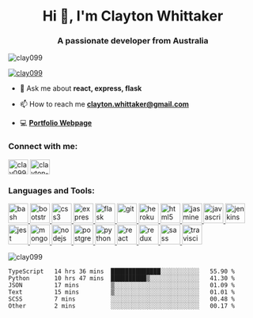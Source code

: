 <h1 align="center">Hi 👋, I'm Clayton Whittaker</h1>
<h3 align="center">A passionate developer from Australia</h3>

<p align="left"> <img src="https://komarev.com/ghpvc/?username=clay099&label=Profile%20views&color=0e75b6&style=flat" alt="clay099" /> </p>

<p align="left"> <a href="https://github.com/ryo-ma/github-profile-trophy"><img src="https://github-profile-trophy.vercel.app/?username=clay099" alt="clay099" /></a> </p>

- 💬 Ask me about **react, express, flask**

- 📫 How to reach me **clayton.whittaker@gmail.com**

- 💻 **<a href="https://www.whoisclayton.com/" target="blank">Portfolio Webpage</a>**

<h3 align="left">Connect with me:</h3>
<p align="left">
<a href="https://dev.to/clay099" target="blank"><img align="center" src="https://cdn.jsdelivr.net/npm/simple-icons@3.0.1/icons/dev-dot-to.svg" alt="clay099" height="30" width="40" /></a>
<a href="https://linkedin.com/in/clayton-whittaker/" target="blank"><img align="center" src="https://cdn.jsdelivr.net/npm/simple-icons@3.0.1/icons/linkedin.svg" alt="clayton-whittaker/" height="30" width="40" /></a>
</p>

<h3 align="left">Languages and Tools:</h3>
<p align="left"> <a href="https://www.gnu.org/software/bash/" target="_blank"> <img src="https://www.vectorlogo.zone/logos/gnu_bash/gnu_bash-icon.svg" alt="bash" width="40" height="40"/> </a> <a href="https://getbootstrap.com" target="_blank"> <img src="https://devicons.github.io/devicon/devicon.git/icons/bootstrap/bootstrap-plain.svg" alt="bootstrap" width="40" height="40"/> </a> <a href="https://www.w3schools.com/css/" target="_blank"> <img src="https://devicons.github.io/devicon/devicon.git/icons/css3/css3-original-wordmark.svg" alt="css3" width="40" height="40"/> </a> <a href="https://expressjs.com" target="_blank"> <img src="https://devicons.github.io/devicon/devicon.git/icons/express/express-original-wordmark.svg" alt="express" width="40" height="40"/> </a> <a href="https://flask.palletsprojects.com/" target="_blank"> <img src="https://www.vectorlogo.zone/logos/pocoo_flask/pocoo_flask-icon.svg" alt="flask" width="40" height="40"/> </a> <a href="https://git-scm.com/" target="_blank"> <img src="https://www.vectorlogo.zone/logos/git-scm/git-scm-icon.svg" alt="git" width="40" height="40"/> </a> <a href="https://heroku.com" target="_blank"> <img src="https://www.vectorlogo.zone/logos/heroku/heroku-icon.svg" alt="heroku" width="40" height="40"/> </a> <a href="https://www.w3.org/html/" target="_blank"> <img src="https://devicons.github.io/devicon/devicon.git/icons/html5/html5-original-wordmark.svg" alt="html5" width="40" height="40"/> </a> <a href="https://jasmine.github.io/" target="_blank"> <img src="https://www.vectorlogo.zone/logos/jasmine/jasmine-icon.svg" alt="jasmine" width="40" height="40"/> </a> <a href="https://developer.mozilla.org/en-US/docs/Web/JavaScript" target="_blank"> <img src="https://devicons.github.io/devicon/devicon.git/icons/javascript/javascript-original.svg" alt="javascript" width="40" height="40"/> </a> <a href="https://www.jenkins.io" target="_blank"> <img src="https://www.vectorlogo.zone/logos/jenkins/jenkins-icon.svg" alt="jenkins" width="40" height="40"/> </a> <a href="https://jestjs.io" target="_blank"> <img src="https://www.vectorlogo.zone/logos/jestjsio/jestjsio-icon.svg" alt="jest" width="40" height="40"/> </a> <a href="https://www.mongodb.com/" target="_blank"> <img src="https://devicons.github.io/devicon/devicon.git/icons/mongodb/mongodb-original-wordmark.svg" alt="mongodb" width="40" height="40"/> </a> <a href="https://nodejs.org" target="_blank"> <img src="https://devicons.github.io/devicon/devicon.git/icons/nodejs/nodejs-original-wordmark.svg" alt="nodejs" width="40" height="40"/> </a> <a href="https://www.postgresql.org" target="_blank"> <img src="https://devicons.github.io/devicon/devicon.git/icons/postgresql/postgresql-original-wordmark.svg" alt="postgresql" width="40" height="40"/> </a> <a href="https://www.python.org" target="_blank"> <img src="https://devicons.github.io/devicon/devicon.git/icons/python/python-original.svg" alt="python" width="40" height="40"/> </a> <a href="https://reactjs.org/" target="_blank"> <img src="https://devicons.github.io/devicon/devicon.git/icons/react/react-original-wordmark.svg" alt="react" width="40" height="40"/> </a> <a href="https://redux.js.org" target="_blank"> <img src="https://devicons.github.io/devicon/devicon.git/icons/redux/redux-original.svg" alt="redux" width="40" height="40"/> </a> <a href="https://sass-lang.com" target="_blank"> <img src="https://devicons.github.io/devicon/devicon.git/icons/sass/sass-original.svg" alt="sass" width="40" height="40"/> </a> <a href="https://travis-ci.org" target="_blank"> <img src="https://www.vectorlogo.zone/logos/travis-ci/travis-ci-icon.svg" alt="travisci" width="40" height="40"/> </a> </p>

<p>&nbsp;<img align="left" src="https://github-readme-stats.vercel.app/api?username=clay099&show_icons=true&locale=en" alt="clay099" /></p>

<!--START_SECTION:waka-->

```text
TypeScript   14 hrs 36 mins  ██████████████░░░░░░░░░░░   55.90 %
Python       10 hrs 47 mins  ██████████▒░░░░░░░░░░░░░░   41.30 %
JSON         17 mins         ▒░░░░░░░░░░░░░░░░░░░░░░░░   01.09 %
Text         15 mins         ▒░░░░░░░░░░░░░░░░░░░░░░░░   01.01 %
SCSS         7 mins          ░░░░░░░░░░░░░░░░░░░░░░░░░   00.48 %
Other        2 mins          ░░░░░░░░░░░░░░░░░░░░░░░░░   00.17 %
```

<!--END_SECTION:waka-->
